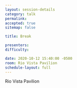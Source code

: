 ```yaml
---
layout: session-details
category: talk
permalink:
accepted: true
sitemap: false

title: Break

presenters:
difficulty:

date: 2020-10-12 15:40:00 -0500
room: Rio Vista Pavilion
schedule-layout: full
---
```

Rio Vista Pavilion
